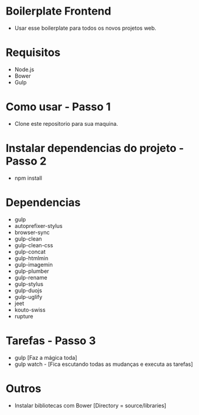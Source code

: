 # Boilerplate Frontend

- Usar esse boilerplate para todos os novos projetos web.

# Requisitos

- Node.js
- Bower
- Gulp

# Como usar - Passo 1

- Clone este repositorio para sua maquina.

# Instalar dependencias do projeto - Passo 2
- npm install

# Dependencias 

- gulp
- autoprefixer-stylus
- browser-sync 
- gulp-clean
- gulp-clean-css 
- gulp-concat
- gulp-htmlmin
- gulp-imagemin
- gulp-plumber
- gulp-rename
- gulp-stylus
- gulp-duojs
- gulp-uglify
- jeet
- kouto-swiss 
- rupture

# Tarefas - Passo 3
- gulp [Faz a mágica toda]
- gulp watch - [Fica escutando todas as mudanças e executa as tarefas]

# Outros
- Instalar bibliotecas com Bower [Directory = source/libraries]
